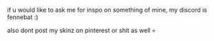 if u would like to ask me for inspo on something of mine, my discord is fennebat :)

also dont post my skinz on pinterest or shit as well 💀
